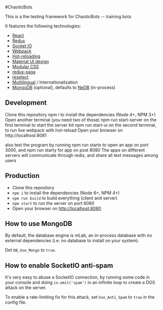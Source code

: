 #ChaoticBots

This is a the testing framework for ChaoticBots -- training bots


It features the following technologies:

* [React](https://github.com/facebook/react)
* [Redux](https://github.com/reactjs/redux)
* [Socket IO](http://socket.io)
* [Webpack](https://github.com/webpack/webpack)
* [Hot-reloading](https://webpack.github.io/docs/hot-module-replacement.html)
* [Material UI design](https://www.google.com/design/spec/material-design/introduction.html)
* [Modular CSS](https://github.com/css-modules/css-modules)
* [redux-saga](https://github.com/yelouafi/redux-saga)
* [reselect](https://github.com/reactjs/reselect)
* [Multilingual](https://stackoverflow.com/questions/33413880/react-redux-and-multilingual-internationalization-apps-architecture) / Internationalization
* [MongoDB](https://www.mongodb.org/) (optional), defaults to [NeDB](https://github.com/louischatriot/nedb) (in-process)

## Development

Clone this repository
npm i to install the dependencies (Node 4+, NPM 3+)
Open another terminal (you need two of those)
npm run start-server on the first terminal to start the server bit
npm run start-ui on the second terminal, to run live webpack with hot-reload
Open your browser on http://localhost:8081

also test the program by running npm run startx to open an app on port 3000, and npm run starty for app on post 8080
The apps on different servers will communicate through redis, and share all text messages among users

## Production

* Clone this repository
* `npm i` to install the dependencies (Node 6+, NPM 4+)
* `npm run build` to build everything (client and server)
* `npm start` to run the server on port 8080
* Open your browser on [http://localhost:8080](http://localhost:8080)



## How to use MongoDB

By default, the database engine is mLab, an in-process database with no external dependencies (i.e. no database to install on your system).

Det `DB_Use_Mongo` to `true`.


## How to enable SocketIO anti-spam

It's very easy to abuse a SocketIO connection, by running some code in your console and doing `io.emit('spam')` in an infinite loop to create a DOS attack on the server.

To enable a rate-limiting fix for this attack, set `Use_Anti_Spam` to `true` in the config file.
